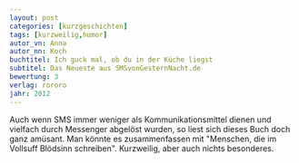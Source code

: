 ```yaml
---
layout: post
categories: [kurzgeschichten]
tags: [kurzweilig,humor]
autor_vn: Anna
autor_nn: Koch
buchtitel: Ich guck mal, ob du in der Küche liegst
subtitel: Das Neueste aus SMSvonGesternNacht.de
bewertung: 3
verlag: rororo
jahr: 2012
---
```


Auch wenn SMS immer weniger als Kommunikationsmittel dienen und vielfach durch Messenger abgelöst wurden, so liest sich dieses Buch doch ganz amüsant. Man könnte es zusammenfassen mit "Menschen, die im Vollsuff Blödsinn schreiben". Kurzweilig, aber auch nichts besonderes.
